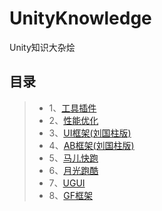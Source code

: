 # UnityKnowledge
Unity知识大杂烩

目录
----
>* 1、[工具插件](https://blog.csdn.net/liu537192/article/details/45693529)
>* 2、[性能优化](https://blog.csdn.net/liu537192/article/details/45693529)
>* 3、[UI框架(刘国柱版)](https://blog.csdn.net/liu537192/article/details/45693529)
>* 4、[AB框架(刘国柱版)](https://blog.csdn.net/liu537192/article/details/45693529)
>* 5、[马儿快跑](https://blog.csdn.net/liu537192/article/details/45693529)
>* 6、[月光跑酷](https://blog.csdn.net/liu537192/article/details/45693529)
>* 7、[UGUI](https://blog.csdn.net/liu537192/article/details/45693529)
>* 8、[GF框架](https://blog.csdn.net/liu537192/article/details/45693529)

